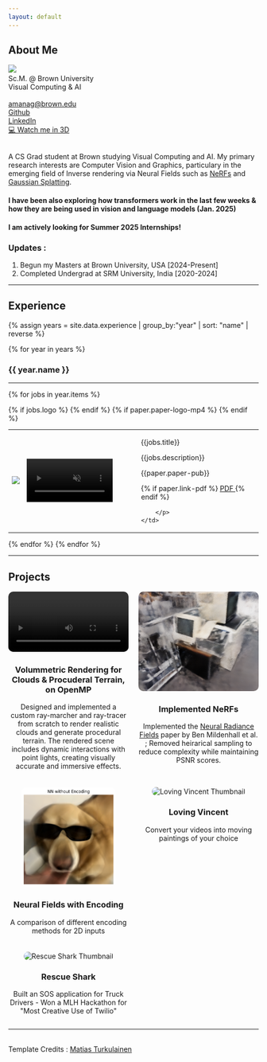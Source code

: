 ```yaml
---
layout: default
---
```


## About Me
<tr>
    <td> <img class="profile-picture" src="me2.gif"></td>
	<!-- <td>
		<iframe src="https://antimatter15.com/splat/?url=https://aman190202.github.io/model-5.splat" width="300" height="300" style="border:none;  float: right;"></iframe>
	</td> -->
    <td><div class="profile-doc">
		Sc.M. @ Brown University <br>
        Visual Computing & AI<br>
		<br> 
		<a href="mailto:amanag1@brown.edu">
			<i class="fa fa-envelope" aria-hidden="true"></i> amanag@brown.edu</a> <br> 
		<a href="https://github.com/aman190202">
			<i class="fa fa-github" aria-hidden="true"></i> Github </a> <br> 
		<!-- <a href="https://scholar.google.com/citations?user=9ixpc8MAAAAJ&hl=en&oi=ao">
			<i class="fa fa-google" aria-hidden="true"></i> Google Scholar </a> <br>  -->
		<a href="https://www.linkedin.com/in/aman190202/">
			<i class="fa fa-linkedin" aria-hidden="true"></i> LinkedIn </a> <br> 
		<a href="https://antimatter15.com/splat/?url=https://aman190202.github.io/model-5.splat">
			<i aria-hidden="true"></i> 💻 Watch me in 3D</a>
            <br>
			<br>
	</div></td>
</tr>

A CS Grad student at Brown studying Visual Computing and AI. My primary research interests are Computer Vision and Graphics, particulary in the emerging field of Inverse rendering via Neural Fields such as [NeRFs](https://www.matthewtancik.com/nerf) and [Gaussian Splatting](https://repo-sam.inria.fr/fungraph/3d-gaussian-splatting/).

#### I have been also exploring how transformers work in the last few weeks & how they are being used in vision and language models  (Jan. 2025)

#### I am actively looking for Summer 2025 Internships! 


### Updates : 
1. Begun my Masters at Brown University, USA [2024-Present]
2. Completed Undergrad at SRM University, India [2020-2024]

---
## Experience
{% assign years = site.data.experience | group_by:"year" | sort: "name" | reverse %}

{% for year in years %}
### {{ year.name }}	
---

{% for jobs in year.items %}
<table class="paper-list">
  <tr>
  	{% if jobs.logo %}
    <td><img class="paper-logo" src="{{jobs.logo}}"></td>
	{% endif %}
	{% if paper.paper-logo-mp4 %}
    <td>
		<div class="paper-logo">
		<video width="80%" height="80%" muted autoplay loop>
			<source src="{{paper.paper-logo-mp4}}" type="video/mp4">
			Your browser does not support the video tag.
		</video>
		</div>
	</td>
	{% endif %}
    <td>
		<p class="paper-title">{{jobs.title}}</p>  
		<p class="paper-authors">
			{{jobs.description}}
		</p>
		<p class="paper-pub">{{paper.paper-pub}}</p>
		<p class="paper-links">
			{% if paper.link-pdf %}
			<a href="{{paper.link-pdf}}" target="_blank" rel="noopener">
				<i class="fa fa-file-pdf-o" aria-hidden="true"></i> PDF </a>
			{% endif %}

		</p>
	</td>
  </tr>
</table>
{% endfor %}
{% endfor %}


<!-- ## Publications
{% assign years = site.data.papers | group_by:"year" | sort: "name" | reverse %}

{% for year in years %}
### {{ year.name }}	
---

{% for paper in year.items %}
<table class="paper-list">
  <tr>
  	{% if paper.paper-logo %}
    <td><img class="paper-logo" src="{{paper.paper-logo}}"></td>
	{% endif %}
	{% if paper.paper-logo-mp4 %}
    <td>
		<div class="paper-logo">
		<video width="80%" height="80%" muted autoplay loop>
			<source src="{{paper.paper-logo-mp4}}" type="video/mp4">
			Your browser does not support the video tag.
		</video>
		</div>
	</td>
	{% endif %}
    <td>
		<p class="paper-title">{{paper.paper-title}}</p>  
		<p class="paper-authors">
			{% for author in paper.paper-authors %}
				{% if forloop.last == true %}
					{{author.name}}.
				{% else %}
					{{author.name}},
				{% endif %}
			{% endfor %}
		</p>
		<p class="paper-pub">{{paper.paper-pub}}</p>
		<p class="paper-links">
			{% if paper.link-pdf %}
			<a href="{{paper.link-pdf}}" target="_blank" rel="noopener">
				<i class="fa fa-file-pdf-o" aria-hidden="true"></i> PDF </a>
			{% endif %}

		</p>
	</td>
  </tr>
</table>
{% endfor %}
{% endfor %} -->

---
<!-- ## Projects

<tr>
    <td><div>
	    <a href="https://github.com/aman190202/neural_fields_bvc">
            <i class="fa fa-github" aria-hidden="true"></i> Neural Fields with encoding:</a> A comparision of different encoding methods for 2D inputs
            <br> 
            <br> 
        <a href="https://github.com/aman190202/LovingVincentt">
			<i class="fa fa-github" aria-hidden="true"></i> Loving Vincet:</a> Convert your videos into moving paintings of your choice
            <br> 
            <br> 
        <a href="https://github.com/aman190202/ray_tracing_weekend">
			<i class="fa fa-github" aria-hidden="true"></i>  Ray Tracer on MLX:</a> Implementing an entire Ray Tracer built from scratch in NumPy and modifying it to run on <a href="https://ml-explore.github.io/mlx/build/html/index.html">MLX</a>,a NumPy-like array framework designed for efficient and flexible machine learning on Apple silicon. [Ongoing]
            <br>
			<br> 
        <a href="https://devpost.com/software/rescue-shark">
			<i class="fa fa-github" aria-hidden="true"></i>  Rescue Shark:</a> Built a SOS application for Truck Drivers - Won a MLH Hackathon for "Most Creative Use of Twilio"
            <br>
			<br> 
	</div></td>
</tr> -->

## Projects

<div style="display: grid; grid-template-columns: 1fr 1fr; gap: 20px;">
	<!-- Project 1 -->
    <div style="text-align: center;">
        <a href="https://github.com/aman190202/Clouds" style="text-decoration: none;">
            <video controls style="width: 100%; border-radius: 10px;">
 				 <source src="assets/FullHD.mp4" type="video/mp4">Your browser does not support the video tag.
			</video>
            <h3>Volummetric Rendering for Clouds & Procuderal Terrain, on OpenMP</h3>
        </a>
        <p>
			Designed and implemented a custom ray-marcher and ray-tracer from scratch to render realistic clouds and generate procedural terrain. The rendered scene includes dynamic interactions with point lights, creating visually accurate and immersive effects.
        </p>
    </div>
	<!-- Project 2 -->
    <div style="text-align: center;">
        <a href="https://github.com/aman190202/small_NeRF" style="text-decoration: none;">
            <img src="assets/img_0_21.png" alt="Neural Radiance Fields" style="width: auto; border-radius: 10px; height: 200px;">
            <h3>Implemented NeRFs</h3>
        </a>
        <p>Implemented the <a href="https://arxiv.org/abs/2003.08934">Neural Radiance Fields</a> paper by Ben Mildenhall et al. ; Removed heirarical sampling to reduce complexity while maintaining PSNR scores.</p>
    </div>
    <!-- Project 3 -->
    <div style="text-align: center;">
        <a href="https://github.com/aman190202/neural_fields_bvc" style="text-decoration: none;">
            <img src="assets/output2.png" alt="Neural Fields Thumbnail" style="width: auto; border-radius: 10px; height: 200px;">
            <h3>Neural Fields with Encoding</h3>
        </a>
        <p>A comparison of different encoding methods for 2D inputs</p>
    </div>
    <!-- Project 4 -->
    <div style="text-align: center;">
        <a href="https://github.com/aman190202/LovingVincentt" style="text-decoration: none;">
            <img src="assets/ezgif.com-gif-maker.gif" alt="Loving Vincent Thumbnail" style="width: auto; border-radius: 10px; height: 200px;">
            <h3>Loving Vincent</h3>
        </a>
        <p>Convert your videos into moving paintings of your choice</p>
    </div>
	<!-- Project 5 -->
    <div style="text-align: center;">
        <a href="https://devpost.com/software/rescue-shark" style="text-decoration: none;">
            <img src="https://d112y698adiu2z.cloudfront.net/photos/production/software_photos/001/638/714/datas/original.JPG" alt="Rescue Shark Thumbnail" style="width: auto; border-radius: 10px; height: 200px;">
            <h3>Rescue Shark</h3>
        </a>
        <p>Built an SOS application for Truck Drivers - Won a MLH Hackathon for "Most Creative Use of Twilio"</p>
    </div>
    
</div>


<!-- ---
## Invited talks

Date | Event | Details
-----|-------|--------
April, 24th 2024 | FMX 2024  | Survey on NeRFs and 3DGS for the Lighting & Rendering track organized by [Christophe Hery](https://www.linkedin.com/in/christophehery/) in Stuttgart, Germany. Thank you all for the great time there!
May, 6th 2024 | Machine Learning Coffee Seminar | Finnish Center for Artificial Intelligence (FCAI) [talk](https://fcai.fi/calendar/2024/5/6/juho-kannala-tba) on neural rendering. -->


---
<br>
 Template Credits : <a href="https://maturk.github.io">Matias Turkulainen</a>
